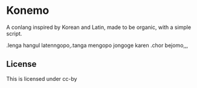 # Konemo
A conlang inspired by Korean and Latin, made to be organic, with a simple script.

.lenga hangul latenngopo,.tanga mengopo jongoge karen .chor bejomo,,,

## License
This is licensed under cc-by
